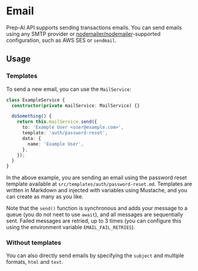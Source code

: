 # Email

Prep-AI API supports sending transactions emails. You can send emails using any SMTP provider or [nodemailer/nodemailer](https://github.com/nodemailer/nodemailer)-supported configuration, such as AWS SES or `sendmail`.

## Usage

### Templates

To send a new email, you can use the `MailService`:

```ts
class ExampleService {
  constructor(private mailService: MailService) {}

  doSomething() {
    return this.mailService.send({
      to: 'Example User <user@example.com>',
      template: 'auth/password-reset',
      data: {
        name: 'Example User',
      },
    });
  }
}
```

In the above example, you are sending an email using the password reset template available at `src/templates/auth/password-reset.md`. Templates are written in Markdown and injected with variables using Mustache, and you can create as many as you like.

Note that the `send()` function is synchronous and adds your message to a queue (you do not neet to use `await`), and all messages are sequentially sent. Failed messages are retried, up to 3 times (you can configure this using the environment variable `EMAIL_FAIL_RETRIES`).

### Without templates

You can also directly send emails by specifying the `subject` and multiple formats, `html` and `text`.